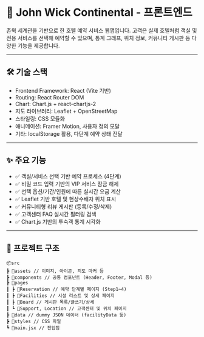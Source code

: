 # 🏨 John Wick Continental - 프론트엔드

존윅 세계관을 기반으로 한 호텔 예약 서비스 웹앱입니다. 고객은 실제 호텔처럼 객실 및 전용 서비스를 선택해 예약할 수 있으며, 통계 그래프, 위치 정보, 커뮤니티 게시판 등 다양한 기능을 제공합니다.

---

## 🛠️ 기술 스택

- Frontend Framework: React (Vite 기반)
- Routing: React Router DOM
- Chart: Chart.js + react-chartjs-2
- 지도 라이브러리: Leaflet + OpenStreetMap
- 스타일링: CSS 모듈화
- 애니메이션: Framer Motion, 사용자 정의 모달
- 기타: localStorage 활용, 다단계 예약 상태 전달

---

## ✨ 주요 기능

- ✅ 객실/서비스 선택 기반 예약 프로세스 (4단계)
- ✅ 비밀 코드 입력 기반의 VIP 서비스 잠금 해제
- ✅ 선택 옵션/기간/인원에 따른 실시간 요금 계산
- ✅ Leaflet 기반 호텔 및 현상수배자 위치 표시
- ✅ 커뮤니티형 리뷰 게시판 (등록/수정/삭제)
- ✅ 고객센터 FAQ 실시간 필터링 검색
- ✅ Chart.js 기반의 투숙객 통계 시각화

---

## 📁 프로젝트 구조
```
📦src
┣ 📂assets // 이미지, 아이콘, 지도 마커 등
┣ 📂components // 공통 컴포넌트 (Header, Footer, Modal 등)
┣ 📂pages
┃ ┣ 📂Reservation // 예약 단계별 페이지 (Step1~4)
┃ ┣ 📂Facilities // 시설 리스트 및 상세 페이지
┃ ┣ 📂Board // 게시판 목록/글쓰기/상세
┃ ┗ 📂Support, Location // 고객센터 및 위치 페이지
┣ 📂data // dummy JSON 데이터 (facilityData 등)
┣ 📂styles // CSS 파일
┗ 📜main.jsx // 진입점

```
